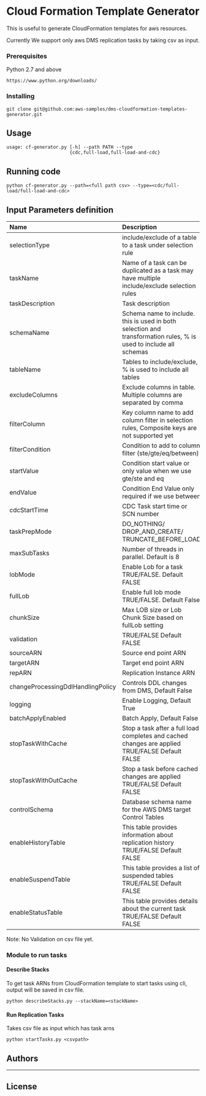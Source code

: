 # Cloud Formation Template Generator

This is useful to generate CloudFormation templates for aws resources.

Currently We support only aws DMS replication tasks by taking csv as input.

### Prerequisites

Python 2.7 and above

```
https://www.python.org/downloads/
```

### Installing


```
git clone git@github.com:aws-samples/dms-cloudformation-templates-generator.git
```

## Usage

```
usage: cf-generator.py [-h] --path PATH --type
                       {cdc,full-load,full-load-and-cdc}
```
## Running code

```
python cf-generator.py --path=<full path csv> --type=<cdc/full-load/full-load-and-cdc>

```

## Input Parameters definition

| Name | Description | Required|
| :---- |:----------- |:--------|
| selectionType | include/exclude of a table to a task under selection rule| True |
|taskName|Name of a task can be duplicated as a task may have multiple include/exclude selection rules| True |
|taskDescription|Task description | False |
| schemaName | Schema name to include. this is used in both selection and transformation rules, % is used to include all schemas | True|
| tableName | Tables to include/exclude, % is used to include all tables | True |
| excludeColumns | Exclude columns in table. Multiple columns are separated by comma | False |
|filterColumn | Key column name to add column filter in selection rules, Composite keys are not supported yet | FAlse |
| filterCondition | Condition to add to column filter (ste/gte/eq/between) | False |
| startValue | Condition start value or only value when we use gte/ste and eq | False |
| endValue | Condition End Value only required if we use between | False |
| cdcStartTime | CDC Task start time or SCN number | False |
| taskPrepMode | DO_NOTHING/ DROP_AND_CREATE/ TRUNCATE_BEFORE_LOAD | True |
| maxSubTasks | Number of threads in parallel. Default is 8 | False |
| lobMode | Enable Lob for a task TRUE/FALSE. Default FALSE | FALSE |
| fullLob | Enable full lob mode TRUE/FALSE. Default False | False |
|chunkSize| Max LOB size or Lob Chunk Size based on fullLob setting | False|
| validation | TRUE/FALSE Default FALSE | FALSE |
| sourceARN | Source end point ARN | TRUE |
| targetARN | Target end point ARN | TRUE |
| repARN | Replication Instance ARN| TRUE |
| changeProcessingDdlHandlingPolicy | Controls DDL changes from DMS, Default False| False |
| logging | Enable Logging, Default True| False |
| batchApplyEnabled | Batch Apply, Default False| False |
| stopTaskWithCache |  Stop a task after a full load completes and cached changes are applied TRUE/FALSE Default FALSE | FALSE |
| stopTaskWithOutCache | Stop a task before cached changes are applied TRUE/FALSE Default FALSE | FALSE |
| controlSchema | Database schema name for the AWS DMS target Control Tables | False |
| enableHistoryTable | This table provides information about replication history TRUE/FALSE Default FALSE | FALSE |
| enableSuspendTable | This table provides a list of suspended tables TRUE/FALSE Default FALSE | FALSE |
| enableStatusTable | This table provides details about the current task TRUE/FALSE Default FALSE | FALSE |



Note: No Validation on csv file yet.


### Module to run tasks

#### Describe Stacks

To get task ARNs from CloudFormation template to start tasks using cli, output will be saved in csv file.

```
python describeStacks.py --stackName=<stackName>
```

#### Run Replication Tasks

Takes csv file as input which has task arns

```
python startTasks.py <csvpath>
```

## Authors

* ****


## License
